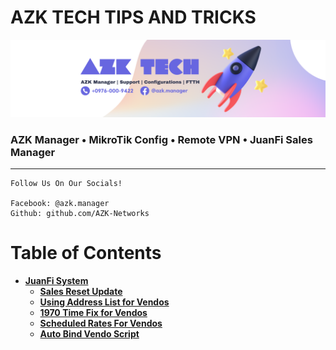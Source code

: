 # AZK TECH TIPS AND TRICKS

![AZT TECH](./cover.png "cover image")

### AZK Manager • MikroTik Config • Remote VPN • JuanFi Sales Manager

---

```
Follow Us On Our Socials!

Facebook: @azk.manager
Github: github.com/AZK-Networks
```

# Table of Contents

- **[JuanFi System](https://github.com/ivanalayan15/JuanFi)**
  - **[Sales Reset Update](./Juanfi-Sales-Reset/README.md)**
  - **[Using Address List for Vendos](./Address-List-Vendo/README.md)**
  - **[1970 Time Fix for Vendos](./1970-Vendo-Fix/README.md)**
  - **[Scheduled Rates For Vendos](./Scheduled-Vendo-Rates/README.md)**
  - **[Auto Bind Vendo Script](./Auto-Bind-Vendo-Script/README.md)**
